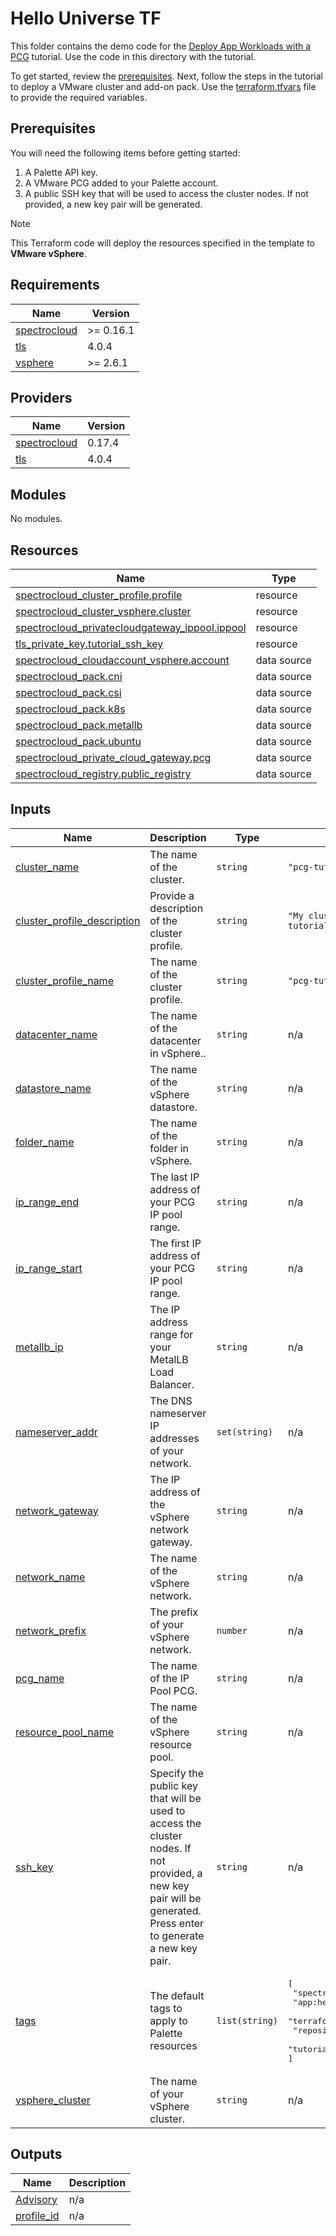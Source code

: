 # Hello Universe TF

This folder contains the demo code for the [Deploy App Workloads with a PCG](https://docs.spectrocloud.com/clusters/pcg/deploy-app-pcg) tutorial. Use the code in this directory with the tutorial.

To get started, review the [prerequisites](#prerequisites). Next, follow the steps in the tutorial to deploy a VMware cluster and add-on pack.
Use the [terraform.tfvars](./terraform.tfvars) file to provide the required variables.

## Prerequisites

You will need the following items before getting started:

1. A Palette API key.
2. A VMware PCG added to your Palette account.
3. A public SSH key that will be used to access the cluster nodes. If not provided, a new key pair will be generated.

> [!NOTE]
> This Terraform code will deploy the resources specified in the template to **VMware vSphere**.

## Requirements

| Name                                                                              | Version   |
| --------------------------------------------------------------------------------- | --------- |
| <a name="requirement_spectrocloud"></a> [spectrocloud](#requirement_spectrocloud) | >= 0.16.1 |
| <a name="requirement_tls"></a> [tls](#requirement_tls)                            | 4.0.4     |
| <a name="requirement_vsphere"></a> [vsphere](#requirement_vsphere)                | >= 2.6.1  |

## Providers

| Name                                                                        | Version |
| --------------------------------------------------------------------------- | ------- |
| <a name="provider_spectrocloud"></a> [spectrocloud](#provider_spectrocloud) | 0.17.4  |
| <a name="provider_tls"></a> [tls](#provider_tls)                            | 4.0.4   |

## Modules

No modules.

## Resources

| Name                                                                                                                                                                 | Type        |
| -------------------------------------------------------------------------------------------------------------------------------------------------------------------- | ----------- |
| [spectrocloud_cluster_profile.profile](https://registry.terraform.io/providers/spectrocloud/spectrocloud/latest/docs/resources/cluster_profile)                      | resource    |
| [spectrocloud_cluster_vsphere.cluster](https://registry.terraform.io/providers/spectrocloud/spectrocloud/latest/docs/resources/cluster_vsphere)                      | resource    |
| [spectrocloud_privatecloudgateway_ippool.ippool](https://registry.terraform.io/providers/spectrocloud/spectrocloud/latest/docs/resources/privatecloudgateway_ippool) | resource    |
| [tls_private_key.tutorial_ssh_key](https://registry.terraform.io/providers/hashicorp/tls/4.0.4/docs/resources/private_key)                                           | resource    |
| [spectrocloud_cloudaccount_vsphere.account](https://registry.terraform.io/providers/spectrocloud/spectrocloud/latest/docs/data-sources/cloudaccount_vsphere)         | data source |
| [spectrocloud_pack.cni](https://registry.terraform.io/providers/spectrocloud/spectrocloud/latest/docs/data-sources/pack)                                             | data source |
| [spectrocloud_pack.csi](https://registry.terraform.io/providers/spectrocloud/spectrocloud/latest/docs/data-sources/pack)                                             | data source |
| [spectrocloud_pack.k8s](https://registry.terraform.io/providers/spectrocloud/spectrocloud/latest/docs/data-sources/pack)                                             | data source |
| [spectrocloud_pack.metallb](https://registry.terraform.io/providers/spectrocloud/spectrocloud/latest/docs/data-sources/pack)                                         | data source |
| [spectrocloud_pack.ubuntu](https://registry.terraform.io/providers/spectrocloud/spectrocloud/latest/docs/data-sources/pack)                                          | data source |
| [spectrocloud_private_cloud_gateway.pcg](https://registry.terraform.io/providers/spectrocloud/spectrocloud/latest/docs/data-sources/private_cloud_gateway)           | data source |
| [spectrocloud_registry.public_registry](https://registry.terraform.io/providers/spectrocloud/spectrocloud/latest/docs/data-sources/registry)                         | data source |

## Inputs

| Name                                                                                                               | Description                                                                                                                                                      | Type           | Default                                                                                                                                                                                          | Required |
| ------------------------------------------------------------------------------------------------------------------ | ---------------------------------------------------------------------------------------------------------------------------------------------------------------- | -------------- | ------------------------------------------------------------------------------------------------------------------------------------------------------------------------------------------------ | :------: |
| <a name="input_cluster_name"></a> [cluster_name](#input_cluster_name)                                              | The name of the cluster.                                                                                                                                         | `string`       | `"pcg-tutorial-cluster"`                                                                                                                                                                         |    no    |
| <a name="input_cluster_profile_description"></a> [cluster_profile_description](#input_cluster_profile_description) | Provide a description of the cluster profile.                                                                                                                    | `string`       | `"My cluster profile as part of the PCG tutorial."`                                                                                                                                              |    no    |
| <a name="input_cluster_profile_name"></a> [cluster_profile_name](#input_cluster_profile_name)                      | The name of the cluster profile.                                                                                                                                 | `string`       | `"pcg-tutorial-profile"`                                                                                                                                                                         |    no    |
| <a name="input_datacenter_name"></a> [datacenter_name](#input_datacenter_name)                                     | The name of the datacenter in vSphere..                                                                                                                          | `string`       | n/a                                                                                                                                                                                              |   yes    |
| <a name="input_datastore_name"></a> [datastore_name](#input_datastore_name)                                        | The name of the vSphere datastore.                                                                                                                               | `string`       | n/a                                                                                                                                                                                              |   yes    |
| <a name="input_folder_name"></a> [folder_name](#input_folder_name)                                                 | The name of the folder in vSphere.                                                                                                                               | `string`       | n/a                                                                                                                                                                                              |   yes    |
| <a name="input_ip_range_end"></a> [ip_range_end](#input_ip_range_end)                                              | The last IP address of your PCG IP pool range.                                                                                                                   | `string`       | n/a                                                                                                                                                                                              |   yes    |
| <a name="input_ip_range_start"></a> [ip_range_start](#input_ip_range_start)                                        | The first IP address of your PCG IP pool range.                                                                                                                  | `string`       | n/a                                                                                                                                                                                              |   yes    |
| <a name="input_metallb_ip"></a> [metallb_ip](#input_metallb_ip)                                                    | The IP address range for your MetalLB Load Balancer.                                                                                                             | `string`       | n/a                                                                                                                                                                                              |   yes    |
| <a name="input_nameserver_addr"></a> [nameserver_addr](#input_nameserver_addr)                                     | The DNS nameserver IP addresses of your network.                                                                                                                 | `set(string)`  | n/a                                                                                                                                                                                              |   yes    |
| <a name="input_network_gateway"></a> [network_gateway](#input_network_gateway)                                     | The IP address of the vSphere network gateway.                                                                                                                   | `string`       | n/a                                                                                                                                                                                              |   yes    |
| <a name="input_network_name"></a> [network_name](#input_network_name)                                              | The name of the vSphere network.                                                                                                                                 | `string`       | n/a                                                                                                                                                                                              |   yes    |
| <a name="input_network_prefix"></a> [network_prefix](#input_network_prefix)                                        | The prefix of your vSphere network.                                                                                                                              | `number`       | n/a                                                                                                                                                                                              |   yes    |
| <a name="input_pcg_name"></a> [pcg_name](#input_pcg_name)                                                          | The name of the IP Pool PCG.                                                                                                                                     | `string`       | n/a                                                                                                                                                                                              |   yes    |
| <a name="input_resource_pool_name"></a> [resource_pool_name](#input_resource_pool_name)                            | The name of the vSphere resource pool.                                                                                                                           | `string`       | n/a                                                                                                                                                                                              |   yes    |
| <a name="input_ssh_key"></a> [ssh_key](#input_ssh_key)                                                             | Specify the public key that will be used to access the cluster nodes. If not provided, a new key pair will be generated. Press enter to generate a new key pair. | `string`       | n/a                                                                                                                                                                                              |   yes    |
| <a name="input_tags"></a> [tags](#input_tags)                                                                      | The default tags to apply to Palette resources                                                                                                                   | `list(string)` | <pre>[<br> "spectro-cloud-education",<br> "app:hello-universe",<br> "terraform_managed:true",<br> "repository:spectrocloud:tutorials",<br> "tutorial:DEPLOY_APP_WORKLOADS_WITH_A_PCG"<br>]</pre> |    no    |
| <a name="input_vsphere_cluster"></a> [vsphere_cluster](#input_vsphere_cluster)                                     | The name of your vSphere cluster.                                                                                                                                | `string`       | n/a                                                                                                                                                                                              |   yes    |

## Outputs

| Name                                                              | Description |
| ----------------------------------------------------------------- | ----------- |
| <a name="output_Advisory"></a> [Advisory](#output_Advisory)       | n/a         |
| <a name="output_profile_id"></a> [profile_id](#output_profile_id) | n/a         |
